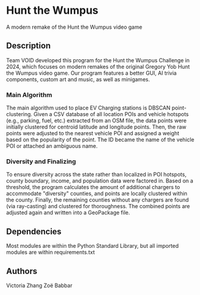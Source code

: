 # Hunt the Wumpus
A modern remake of the Hunt the Wumpus video game

## Description
Team VOID developed this program for the Hunt the Wumpus Challenge in 2024, which focuses on modern remakes of the original Gregory Yob Hunt the Wumpus video game. Our program features a better GUI, AI trivia components, custom art and music, as well as minigames.

### Main Algorithm
The main algorithm used to place EV Charging stations is DBSCAN point-clustering. Given a CSV database of all location POIs and vehicle hotspots (e.g., parking, fuel, etc.) extracted from an OSM file, the data points were initially clustered for centroid latitude and longitude points. Then, the raw points were adjusted to the nearest vehicle POI and assigned a weight based on the popularity of the point. The ID became the name of the vehicle POI or attached an ambiguous name.

### Diversity and Finalizing
To ensure diversity across the state rather than localized in POI hotspots, county boundary, income, and population data were factored in. Based on a threshold, the program calculates the amount of additional chargers to accommodate "diversity" counties, and points are locally clustered within the county. Finally, the remaining counties without any chargers are found (via ray-casting) and clustered for thoroughness. The combined points are adjusted again and written into a GeoPackage file.

## Dependencies
Most modules are within the Python Standard Library, but all imported modules are within requirements.txt

## Authors
Victoria Zhang
Zoë Babbar
